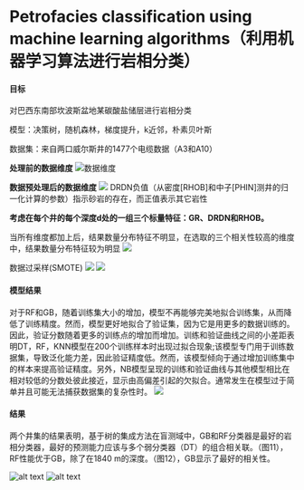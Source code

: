 # Petrofacies classification using machine learning algorithms（利用机器学习算法进行岩相分类）

#### 目标

对巴西东南部坎波斯盆地某碳酸盐储层进行岩相分类

模型：决策树，随机森林，梯度提升，k近邻，朴素贝叶斯

数据集：来自两口威尔斯井的1477个电缆数据（A3和A10）

**处理前的数据维度**
![数据维度](./image.png)

**数据预处理后的数据维度**
![](./数据维度重要性.jpg)
DRDN负值（从密度[RHOB]和中子[PHIN]测井的归一化计算的参数）指示砂岩的存在，而正值表示其它岩性

**考虑在每个井的每个深度d处的一组三个标量特征：GR、DRDN和RHOB。**

当所有维度都加上后，结果数量分布特征不明显，在选取的三个相关性较高的维度中，结果数量分布特征较为明显
![](./结果和维度的关系.jpg)

数据过采样(SMOTE)
![](./不同分类的样本数量.jpg)
![](./SMOTE结果.jpg)

#### 模型结果

对于RF和GB，随着训练集大小的增加，模型不再能够完美地拟合训练集，从而降低了训练精度。然而，模型更好地拟合了验证集，因为它是用更多的数据训练的。因此，验证分数随着更多的训练点的增加而增加。训练和验证曲线之间的小差距表明DT，RF，KNN模型在200个训练样本时出现过拟合现象;该模型专门用于训练数据集，导致泛化能力差，因此验证精度低。然而，该模型倾向于通过增加训练集中的样本来提高验证精度。另外，NB模型呈现的训练和验证曲线与其他模型相比在相对较低的分数处彼此接近，显示由高偏差引起的欠拟合。通常发生在模型过于简单并且可能无法捕获数据集的复杂性时。
![](./训练数量和准确率.jpg)


#### 结果

两个井集的结果表明，基于树的集成方法在盲测域中，GB和RF分类器是最好的岩相分类器，最好的预测能力应该与多个弱分类器（DT）的组合相关联。（图11），RF性能优于GB，除了在1840 m的深度。（图12），GB显示了最好的相关性。

![alt text](./结果一.png)
![alt text](./结果二.jpg)
